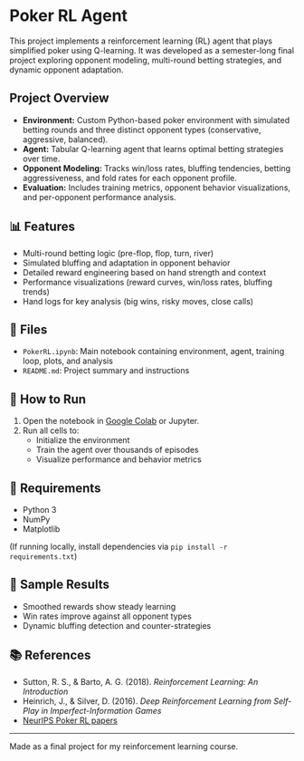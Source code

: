 # Poker RL Agent 

This project implements a reinforcement learning (RL) agent that plays simplified poker using Q-learning. It was developed as a semester-long final project exploring opponent modeling, multi-round betting strategies, and dynamic opponent adaptation.

## Project Overview

- **Environment:** Custom Python-based poker environment with simulated betting rounds and three distinct opponent types (conservative, aggressive, balanced).
- **Agent:** Tabular Q-learning agent that learns optimal betting strategies over time.
- **Opponent Modeling:** Tracks win/loss rates, bluffing tendencies, betting aggressiveness, and fold rates for each opponent profile.
- **Evaluation:** Includes training metrics, opponent behavior visualizations, and per-opponent performance analysis.

## 📊 Features

- Multi-round betting logic (pre-flop, flop, turn, river)
- Simulated bluffing and adaptation in opponent behavior
- Detailed reward engineering based on hand strength and context
- Performance visualizations (reward curves, win/loss rates, bluffing trends)
- Hand logs for key analysis (big wins, risky moves, close calls)

## 📁 Files

- `PokerRL.ipynb`: Main notebook containing environment, agent, training loop, plots, and analysis
- `README.md`: Project summary and instructions

## 🚀 How to Run

1. Open the notebook in [Google Colab](https://colab.research.google.com/) or Jupyter.
2. Run all cells to:
   - Initialize the environment
   - Train the agent over thousands of episodes
   - Visualize performance and behavior metrics

## 📌 Requirements

- Python 3
- NumPy
- Matplotlib

(If running locally, install dependencies via `pip install -r requirements.txt`)

## 🧪 Sample Results

- Smoothed rewards show steady learning
- Win rates improve against all opponent types
- Dynamic bluffing detection and counter-strategies

## 📚 References

- Sutton, R. S., & Barto, A. G. (2018). *Reinforcement Learning: An Introduction*
- Heinrich, J., & Silver, D. (2016). *Deep Reinforcement Learning from Self-Play in Imperfect-Information Games*
- [NeurIPS Poker RL papers](https://papers.nips.cc/)

---

Made as a final project for my reinforcement learning course.
